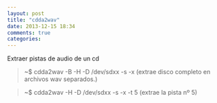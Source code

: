```yaml
---
layout: post
title: "cdda2wav"
date: 2013-12-15 18:34
comments: true
categories: 
---
```

Extraer pistas de audio de un cd

>~$ cdda2wav -B -H -D /dev/sdxx -s -x (extrae disco completo en archivos wav separados.)

>~$ cdda2wav -H -D /dev/sdxx -s -x -t 5 (extrae la pista nº 5)

